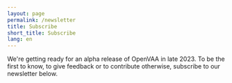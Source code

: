 ```yaml
---
layout: page
permalink: /newsletter
title: Subscribe
short_title: Subscribe
lang: en
---
```


We're getting ready for an alpha release of OpenVAA in late 2023. To be the first to know, to give feedback or to contribute otherwise, subscribe to our newsletter below.